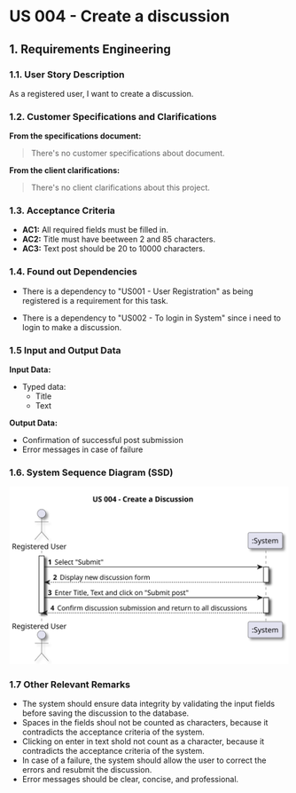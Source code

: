 # US 004 - Create a discussion 

## 1. Requirements Engineering


### 1.1. User Story Description


As a registered user, I want to create a discussion.


### 1.2. Customer Specifications and Clarifications 


**From the specifications document:**

>	There's no customer specifications about document.


**From the client clarifications:**

>  There's no client clarifications about this project.

### 1.3. Acceptance Criteria


* **AC1:** All required fields must be filled in.
* **AC2:** Title must have beetween 2 and 85 characters.
* **AC3:** Text post should be 20 to 10000 characters.



### 1.4. Found out Dependencies

* There is a dependency to "US001 - User Registration" as being registered is a requirement for this task.

* There is a dependency to "US002 - To login in System" since i need to login to make a discussion.



### 1.5 Input and Output Data


**Input Data:**

* Typed data:
	* Title
	* Text


**Output Data:**

* Confirmation of successful post submission
* Error messages in case of failure


### 1.6. System Sequence Diagram (SSD)


![System Sequence Diagram - Alternative One](svg/us004-system-sequence-diagram.svg)




### 1.7 Other Relevant Remarks

* The system should ensure data integrity by validating the input fields before saving the discussion to the database.
* Spaces in the fields shoul not be counted as characters, because it contradicts the acceptance criteria of the system.
* Clicking on enter in text shold not count as a character, because it contradicts the acceptance criteria of the system.
* In case of a failure, the system should allow the user to correct the errors and resubmit the discussion.
* Error messages should be clear, concise, and professional. 
